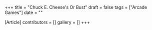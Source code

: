 +++
title = "Chuck E. Cheese's Or Bust"
draft = false
tags = ["Arcade Games"]
date = ""

[Article]
contributors = []
gallery = []
+++